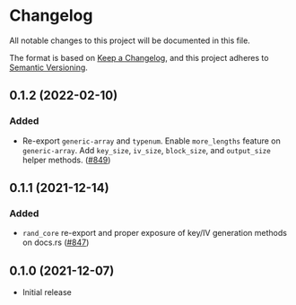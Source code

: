 # Changelog

All notable changes to this project will be documented in this file.

The format is based on [Keep a Changelog](https://keepachangelog.com/en/1.0.0/),
and this project adheres to [Semantic Versioning](https://semver.org/spec/v2.0.0.html).

## 0.1.2 (2022-02-10)
### Added
- Re-export `generic-array` and `typenum`. Enable `more_lengths` feature on
`generic-array`.  Add `key_size`, `iv_size`, `block_size`, and `output_size`
helper methods. ([#849])

[#849]: https://github.com/RustCrypto/traits/pull/849

## 0.1.1 (2021-12-14)
### Added
- `rand_core` re-export and proper exposure of key/IV generation methods on docs.rs ([#847])

[#847]: https://github.com/RustCrypto/traits/pull/847

## 0.1.0 (2021-12-07)
- Initial release
